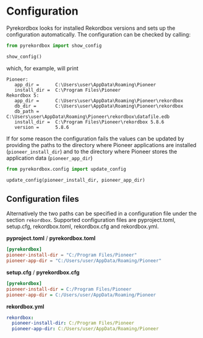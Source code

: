 # Configuration

Pyrekordbox looks for installed Rekordbox versions and sets up the configuration
automatically. The configuration can be checked by calling:
````python
from pyrekordbox import show_config

show_config()
````

which, for example, will print
````
Pioneer:
   app_dir =      C:\Users\user\AppData\Roaming\Pioneer
   install_dir =  C:\Program Files\Pioneer
Rekordbox 5:
   app_dir =      C:\Users\user\AppData\Roaming\Pioneer\rekordbox
   db_dir =       C:\Users\user\AppData\Roaming\Pioneer\rekordbox
   db_path =      C:\Users\user\AppData\Roaming\Pioneer\rekordbox\datafile.edb
   install_dir =  C:\Program Files\Pioneer\rekordbox 5.8.6
   version =      5.8.6
````

If for some reason the configuration fails the values can be updated by providing the
paths to the directory where Pioneer applications are installed (`pioneer_install_dir`)
and to the directory where Pioneer stores the application data  (`pioneer_app_dir`)
````python
from pyrekordbox.config import update_config

update_config(pioneer_install_dir, pioneer_app_dir)
````

## Configuration files
Alternatively the two paths can be specified in a configuration file under the section
`rekordbox`. Supported configuration files are pyproject.toml, setup.cfg, rekordbox.toml,
rekordbox.cfg and rekordbox.yml.

**pyproject.toml** / **pyrekordbox.toml**
`````toml
[pyrekordbox]
pioneer-install-dir = "C:/Program Files/Pioneer"
pioneer-app-dir = "C:/Users/user/AppData/Roaming/Pioneer"
`````


**setup.cfg** / **pyrekordbox.cfg**
`````ini
[pyrekordbox]
pioneer-install-dir = C:/Program Files/Pioneer
pioneer-app-dir = C:/Users/user/AppData/Roaming/Pioneer
`````


**rekordbox.yml**
````yaml
rekordbox:
  pioneer-install-dir: C:/Program Files/Pioneer
  pioneer-app-dir: C:/Users/user/AppData/Roaming/Pioneer
````
